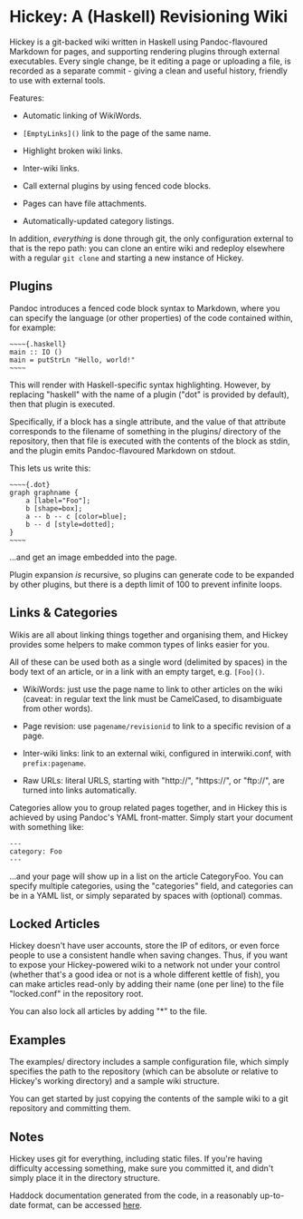Hickey: A (Haskell) Revisioning Wiki
====================================

Hickey is a git-backed wiki written in Haskell using Pandoc-flavoured
Markdown for pages, and supporting rendering plugins through external
executables. Every single change, be it editing a page or uploading a
file, is recorded as a separate commit - giving a clean and useful
history, friendly to use with external tools.

Features:

 - Automatic linking of WikiWords.

 - `[EmptyLinks]()` link to the page of the same name.

 - Highlight broken wiki links.

 - Inter-wiki links.

 - Call external plugins by using fenced code blocks.

 - Pages can have file attachments.

 - Automatically-updated category listings.

In addition, *everything* is done through git, the only configuration
external to that is the repo path: you can clone an entire wiki and
redeploy elsewhere with a regular `git clone` and starting a new
instance of Hickey.

Plugins
-------

Pandoc introduces a fenced code block syntax to Markdown, where you
can specify the language (or other properties) of the code contained
within, for example:

    ~~~~{.haskell}
    main :: IO ()
    main = putStrLn "Hello, world!"
    ~~~~

This will render with Haskell-specific syntax highlighting. However,
by replacing "haskell" with the name of a plugin ("dot" is provided by
default), then that plugin is executed.

Specifically, if a block has a single attribute, and the value of that
attribute corresponds to the filename of something in the plugins/
directory of the repository, then that file is executed with the
contents of the block as stdin, and the plugin emits Pandoc-flavoured
Markdown on stdout.

This lets us write this:

    ~~~~{.dot}
    graph graphname {
        a [label="Foo"];
        b [shape=box];
        a -- b -- c [color=blue];
        b -- d [style=dotted];
    }
    ~~~~

…and get an image embedded into the page.

Plugin expansion *is* recursive, so plugins can generate code to be
expanded by other plugins, but there is a depth limit of 100 to
prevent infinite loops.

Links & Categories
------------------

Wikis are all about linking things together and organising them, and
Hickey provides some helpers to make common types of links easier for
you.

All of these can be used both as a single word (delimited by spaces)
in the body text of an article, or in a link with an empty target,
e.g. `[Foo]()`.

 - WikiWords: just use the page name to link to other articles on the
   wiki (caveat: in regular text the link must be CamelCased, to
   disambiguate from other words).

 - Page revision: use `pagename/revisionid` to link to a specific
   revision of a page.

 - Inter-wiki links: link to an external wiki, configured in
   interwiki.conf, with `prefix:pagename`.

 - Raw URLs: literal URLS, starting with "http://", "https://", or
   "ftp://", are turned into links automatically.

Categories allow you to group related pages together, and in Hickey
this is achieved by using Pandoc's YAML front-matter. Simply start
your document with something like:

    ---
    category: Foo
    ---

…and your page will show up in a list on the article CategoryFoo. You
can specify multiple categories, using the "categories" field, and
categories can be in a YAML list, or simply separated by spaces with
(optional) commas.

Locked Articles
---------------

Hickey doesn't have user accounts, store the IP of editors, or even
force people to use a consistent handle when saving changes. Thus, if
you want to expose your Hickey-powered wiki to a network not under
your control (whether that's a good idea or not is a whole different
kettle of fish), you can make articles read-only by adding their name
(one per line) to the file "locked.conf" in the repository root.

You can also lock all articles by adding "*" to the file.

Examples
--------

The examples/ directory includes a sample configuration file, which
simply specifies the path to the repository (which can be absolute or
relative to Hickey's working directory) and a sample wiki structure.

You can get started by just copying the contents of the sample wiki to
a git repository and committing them.

Notes
-----

Hickey uses git for everything, including static files. If you're
having difficulty accessing something, make sure you committed it, and
didn't simply place it in the directory structure.

Haddock documentation generated from the code, in a reasonably
up-to-date format, can be accessed [here][documentation].

[documentation]: http://runciman.hacksoc.org/~barrucadu/hickey/
